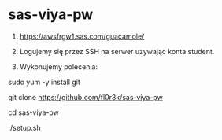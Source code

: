 # sas-viya-pw

1. https://awsfrgw1.sas.com/guacamole/

2. Logujemy się przez SSH na serwer uzywając konta student.

3. Wykonujemy polecenia:

sudo yum -y install git

git clone https://github.com/fl0r3k/sas-viya-pw

cd sas-viya-pw

./setup.sh
